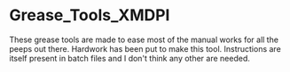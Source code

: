 Grease_Tools_XMDPI
==================

These grease tools are made to ease most of the manual works for all the peeps out there. Hardwork has been put to make this tool.
Instructions are itself present in batch files and I don't think any other are needed.
